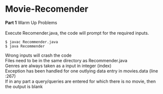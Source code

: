 # Movie-Recomender

<b>Part 1</b>  Warm Up Problems <br><br>
Execute Recomender.java, the code will prompt for the required inputs.

```
$ javac Recommender.java
$ java Recommender
```

Wrong inputs will crash the code <br>
Files need to be in the same directory as Recommender.java <br>
Genres are always taken as a input in integer (index) <br>
Exception has been handled for one outlying data entry in movies.data (line :267) <br>
If in any part a query/queries are entered for which there is no movie, then the output is blank <br> 
